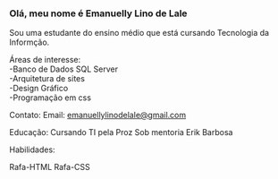 ### Olá, meu nome é Emanuelly Lino de Lale

<!--
**Emanuelly-h7/Emanuelly-h7** is a ✨ _special_ ✨ repository because its `README.md` (this file) appears on your GitHub profile.
-->
Sou uma estudante do ensino médio que está cursando Tecnologia da Informção.

Áreas de interesse:<br>
-Banco de Dados SQL Server<br>
-Arquitetura de sites<br>
-Design Gráfico<br>
-Programação em css<br>

Contato:
 Email: emanuellylinodelale@gmail.com

Educação:
Cursando TI pela Proz
Sob mentoria Erik Barbosa

Habilidades:

Rafa-HTML Rafa-CSS
